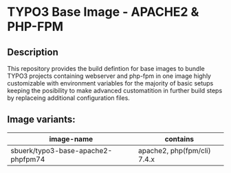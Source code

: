 # TYPO3 Base Image - APACHE2 & PHP-FPM

## Description

This repository provides the build defintion for base images
to bundle TYPO3 projects containing webserver and php-fpm in
one image highly customizable with environment variables for
the majority of basic setups keeping the posibility to make
advanced customatition in further build steps by replaceing
additional configuration files.

## Image variants:

| image-name                         | contains                    |
|------------------------------------|-----------------------------|
| sbuerk/typo3-base-apache2-phpfpm74 | apache2, php(fpm/cli) 7.4.x |


